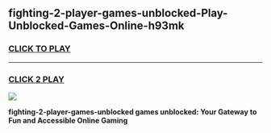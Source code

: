 
## fighting-2-player-games-unblocked-Play-Unblocked-Games-Online-h93mk
<h3>
<a href="https://premium76.site?title=fighting-2-player-games-unblocked&ref=24A">CLICK TO PLAY</a></h3>
<hr>

<h3>
<a href="https://premium76.site?title=fighting-2-player-games-unblocked&ref=24A">CLICK 2 PLAY</a>
  
</h3>

<a href="https://premium76.site?title=fighting-2-player-games-unblocked&ref=24A"><img src="https://clearcache.store/games.png"></a>


**fighting-2-player-games-unblocked games unblocked: Your Gateway to Fun and Accessible Online Gaming**
